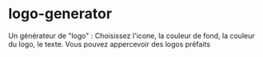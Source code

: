 # logo-generator

Un générateur de "logo" : Choisissez l'icone, la couleur de fond, la couleur du logo, le texte.
Vous pouvez appercevoir des logos préfaits
